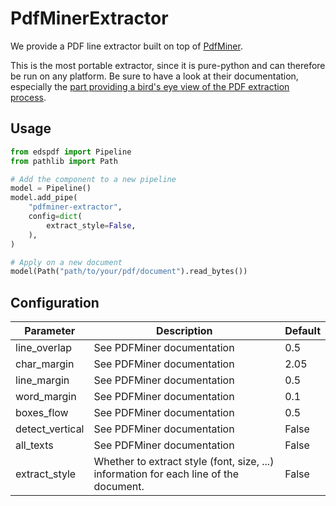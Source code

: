 # PdfMinerExtractor

We provide a PDF line extractor built on top of [PdfMiner](https://pdfminersix.readthedocs.io/en/latest/).

This is the most portable extractor, since it is pure-python and can therefore be run on any platform.
Be sure to have a look at their documentation, especially
the [part providing a bird's eye view of the PDF extraction process](https://pdfminersix.readthedocs.io/en/latest/topic/converting_pdf_to_text.html).

## Usage

```python
from edspdf import Pipeline
from pathlib import Path

# Add the component to a new pipeline
model = Pipeline()
model.add_pipe(
    "pdfminer-extractor",
    config=dict(
        extract_style=False,
    ),
)

# Apply on a new document
model(Path("path/to/your/pdf/document").read_bytes())
```

## Configuration

| Parameter       | Description                                                                           | Default |
|-----------------|---------------------------------------------------------------------------------------|---------|
| line_overlap    | See PDFMiner documentation                                                            | 0.5     |
| char_margin     | See PDFMiner documentation                                                            | 2.05    |
| line_margin     | See PDFMiner documentation                                                            | 0.5     |
| word_margin     | See PDFMiner documentation                                                            | 0.1     |
| boxes_flow      | See PDFMiner documentation                                                            | 0.5     |
| detect_vertical | See PDFMiner documentation                                                            | False   |
| all_texts       | See PDFMiner documentation                                                            | False   |
| extract_style   | Whether to extract style (font, size, ...) information for each line of the document. | False   |

